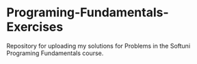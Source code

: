 # Programing-Fundamentals-Exercises

Repository for uploading my solutions for Problems in the Softuni Programing Fundamentals course.
